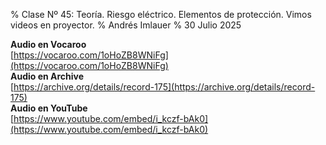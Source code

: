 % Clase Nº 45: Teoría. Riesgo eléctrico. Elementos de protección. Vimos videos en proyector.
% Andrés Imlauer
% 30 Julio 2025

**Audio en Vocaroo**   
[https://vocaroo.com/1oHoZB8WNiFg](https://vocaroo.com/1oHoZB8WNiFg)   
**Audio en Archive**   
[https://archive.org/details/record-175](https://archive.org/details/record-175)   
**Audio en YouTube**   
[https://www.youtube.com/embed/i_kczf-bAk0](https://www.youtube.com/embed/i_kczf-bAk0)   

